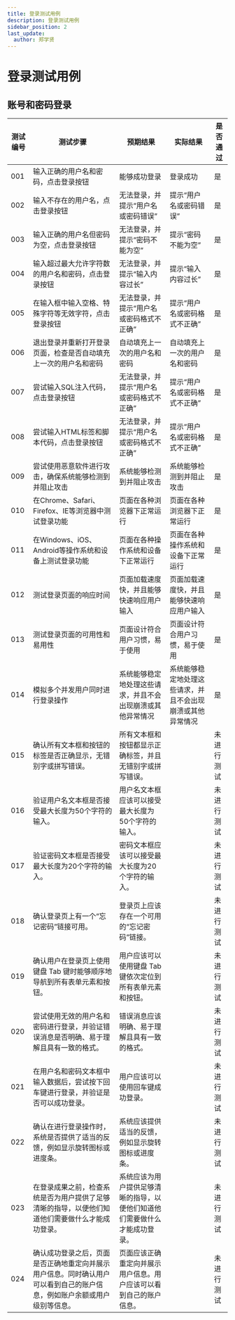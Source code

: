 ```yaml
---
title: 登录测试用例
description: 登录测试用例
sidebar_position: 2
last_update:
  author: 郑学贤
---
```

# 登录测试用例

## 账号和密码登录

| 测试编号 | 测试步骤 | 预期结果 | 实际结果 | 是否通过 |
|----------|----------|----------|----------|----------|
| 001 | 输入正确的用户名和密码，点击登录按钮 | 能够成功登录 | 登录成功 | 是 |
| 002 | 输入不存在的用户名，点击登录按钮 | 无法登录，并提示“用户名或密码错误” | 提示“用户名或密码错误” | 是 |
| 003 | 输入正确的用户名但密码为空，点击登录按钮 | 无法登录，并提示“密码不能为空” | 提示“密码不能为空” | 是 |
| 004 | 输入超过最大允许字符数的用户名和密码，点击登录按钮 | 无法登录，并提示“输入内容过长” | 提示“输入内容过长” | 是 |
| 005 | 在输入框中输入空格、特殊字符等无效字符，点击登录按钮 | 无法登录，并提示“用户名或密码格式不正确” | 提示“用户名或密码格式不正确” | 是 |
| 006 | 退出登录并重新打开登录页面，检查是否自动填充上一次的用户名和密码 | 自动填充上一次的用户名和密码 | 自动填充上一次的用户名和密码 | 是 |
| 007 | 尝试输入SQL注入代码，点击登录按钮 | 无法登录，并提示“用户名或密码格式不正确” | 提示“用户名或密码格式不正确” | 是 |
| 008 | 尝试输入HTML标签和脚本代码，点击登录按钮 | 无法登录，并提示“用户名或密码格式不正确” | 提示“用户名或密码格式不正确” | 是 |
| 009 | 尝试使用恶意软件进行攻击，确保系统能够检测到并阻止攻击 | 系统能够检测到并阻止攻击 | 系统能够检测到并阻止攻击 | 是 |
| 010 | 在Chrome、Safari、Firefox、IE等浏览器中测试登录功能 | 页面在各种浏览器下正常运行 | 页面在各种浏览器下正常运行 | 是 |
| 011 | 在Windows、iOS、Android等操作系统和设备上测试登录功能 | 页面在各种操作系统和设备下正常运行 | 页面在各种操作系统和设备下正常运行 | 是 |
| 012 | 测试登录页面的响应时间 | 页面加载速度快，并且能够快速响应用户输入 | 页面加载速度快，并且能够快速响应用户输入 | 是 |
| 013 | 测试登录页面的可用性和易用性 | 页面设计符合用户习惯，易于使用 | 页面设计符合用户习惯，易于使用 | 是 |
| 014 | 模拟多个并发用户同时进行登录操作 | 系统能够稳定地处理这些请求，并且不会出现崩溃或其他异常情况 | 系统能够稳定地处理这些请求，并且不会出现崩溃或其他异常情况 | 是 |
| 015 | 确认所有文本框和按钮的标签是否正确显示，无错别字或拼写错误。 | 所有文本框和按钮都显示正确标签，并且无错别字或拼写错误。 |  | 未进行测试 |
| 016 | 验证用户名文本框是否接受最大长度为50个字符的输入。 | 用户名文本框应该可以接受最大长度为50个字符的输入。 |  | 未进行测试 |
| 017 | 验证密码文本框是否接受最大长度为20个字符的输入。 | 密码文本框应该可以接受最大长度为20个字符的输入。 |  | 未进行测试 |
| 018 | 确认登录页上有一个“忘记密码”链接可用。 | 登录页上应该存在一个可用的“忘记密码”链接。 |  | 未进行测试 |
| 019 | 确认用户在登录页上使用键盘 Tab 键时能够顺序地导航到所有表单元素和按钮。 | 用户应该可以使用键盘 Tab 键依次定位到所有表单元素和按钮。 |  | 未进行测试 |
| 020 | 尝试使用无效的用户名和密码进行登录，并验证错误消息是否明确、易于理解且具有一致的格式。 | 错误消息应该明确、易于理解且具有一致的格式。 |  | 未进行测试 |
| 021 | 在用户名和密码文本框中输入数据后，尝试按下回车键进行登录，并验证是否可以成功登录。 | 用户应该可以使用回车键成功登录。 |  | 未进行测试 |
| 022 | 确认在进行登录操作时，系统是否提供了适当的反馈，例如显示旋转图标或进度条。 | 系统应该提供适当的反馈，例如显示旋转图标或进度条。 |  | 未进行测试 |
| 023 | 在登录成果之前，检查系统是否为用户提供了足够清晰的指导，以便他们知道他们需要做什么才能成功登录。 | 系统应该为用户提供足够清晰的指导，以便他们知道他们需要做什么才能成功登录。 |  | 未进行测试 |
| 024 | 确认成功登录之后，页面是否正确地重定向并展示用户信息。同时确认用户可以看到自己的账户信息，例如账户余额或用户级别等信息。 | 页面应该正确重定向并展示用户信息。用户应该可以看到自己的账户信息。 |  | 未进行测试 |








